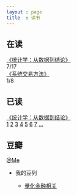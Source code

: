 ```yaml
---
layout : page
title  : 读书
---
```


## 在读

<div class="row">
  	<div class="span3"><a href="http://book.douban.com/subject/2193810/">《统计学：从数据到结论》</a></div>
  	<div class="span4">
  		<div class="controls progress">
      		<div class="bar" style="width: 41%;"></div>7/17
    	</div>
	</div>
</div>

<div class="row">
  	<div class="span3"><a href="http://book.douban.com/subject/1281186/">《系统交易方法》</a></div>
  	<div class="span4">
  		<div class="controls progress">
      		<div class="bar" style="width: 13%;"></div>1/8
    	</div>
	</div>
</div>

## 已读

<div class="row">
  	<div class="span3"><a href="http://book.douban.com/subject/2193810/">《统计学：从数据到结论》</a></div>
  	<div class="span9">
			<a class="badge badge-inverse" href="/2013/05/12/statistics_intro_1.html">1</a>
			<a class="badge badge-inverse" href="/2013/05/19/statistics_intro_2.html">2</a>
			<a class="badge badge-inverse" href="/2013/05/31/statistics_intro_3.html">3</a>
      <a class="badge badge-inverse" href="/2013/06/07/statistics_intro_4.html">4</a>
      <a class="badge badge-inverse" href="/2013/07/09/statistics_intro_5.html">5</a>
      <a class="badge badge-inverse" href="/2013/08/02/statistics_intro_6.html">6</a>
      <a class="badge badge-inverse" href="/2013/08/05/statistics_intro_7.html">7</a>
			<a class="badge" href="#">...</a>
	</div>
</div>


## 豆瓣

[@Me](http://www.douban.com/people/58312900/)

- 我的豆列

  + [量化金融相关](http://book.douban.com/doulist/2500402/)

